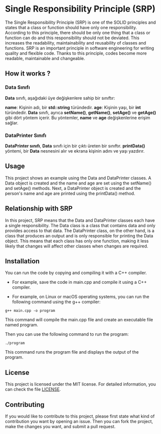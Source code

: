 # Single Responsibility Principle (SRP)
The Single Responsibility Principle (SRP) is one of the SOLID principles and states that a class or function should have only one responsibility. According to this principle, there should be only one thing that a class or function can do and this responsibility should not be deviated. This increases the readability, maintainability and reusability of classes and functions.
SRP is an important principle in software engineering for writing quality and flexible code. Thanks to this principle, codes become more readable, maintainable and changeable.

## How it works ? 
### **Data Sınıfı**
**Data** sınıfı, aşağıdaki üye değişkenlere sahip bir sınıftır:

**name**: Kişinin adı, bir **std::string** türündedir.
**age**: Kişinin yaşı, bir **int** türündedir.
**Data** sınıfı, ayrıca **setName()**, **getName()**, **setAge()** ve **getAge()** gibi dört yöntem içerir. Bu yöntemler, **name** ve **age** değişkenlerine erişim sağlar.

### DataPrinter Sınıfı
**DataPrinter sınıfı**, **Data** sınıfı için bir çıktı üreten bir sınıftır. **printData()** yöntemi, bir **Data** nesnesini alır ve ekrana kişinin adını ve yaşı yazdırır.

## Usage
This project shows an example using the Data and DataPrinter classes. A Data object is created and the name and age are set using the setName() and setAge() methods. Next, a DataPrinter object is created and the person's name and age are printed using the printData() method.

## Relationship with SRP
In this project, SRP means that the Data and DataPrinter classes each have a single responsibility. The Data class is a class that contains data and only provides access to that data. The DataPrinter class, on the other hand, is a class that produces an output and is only responsible for printing the Data object. This means that each class has only one function, making it less likely that changes will affect other classes when changes are required.

## Installation
You can run the code by copying and compiling it with a C++ compiler.

- For example, save the code in main.cpp and compile it using a C++ compiler.

- For example, on Linux or macOS operating systems, you can run the following command using the g++ compiler:
```
g++ main.cpp -o program
```
This command will compile the main.cpp file and create an executable file named program.

Then you can use the following command to run the program:
```
./program
```
This command runs the program file and displays the output of the program.

## License
This project is licensed under the MIT license. For detailed information, you can check the file [LICENSE](https://github.com/nurullah-arican/SolidPrinciples-DependencyInjection/blob/main/LICENSE).

## Contributing
If you would like to contribute to this project, please first state what kind of contribution you want by opening an issue. Then you can fork the project, make the changes you want, and submit a pull request.
